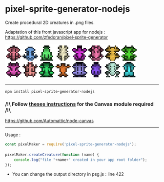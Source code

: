 # pixel-sprite-generator-nodejs
Create procedural 2D creatures in .png files.

Adaptation of this front javascript app for nodejs : https://github.com/zfedoran/pixel-sprite-generator

![alt text](https://raw.githubusercontent.com/blipn/pixel-sprite-generator-nodejs/master/exemple.png)

--- 

```bash
npm install pixel-sprite-generator-nodejs
```
### /!\ Follow [theses instructions](https://github.com/Automattic/node-canvas) for the Canvas module required /!\
https://github.com/Automattic/node-canvas

---
Usage : 

```javascript
const pixelMaker = require('pixel-sprite-generator-nodejs');

pixelMaker.createCreature(function (name) {
    console.log("file "+name+" created in your app root folder");
});

```

* You can change the output directory in psg.js : line 422